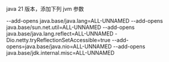 java 21 版本，添加下列 jvm 参数

--add-opens java.base/java.lang=ALL-UNNAMED --add-opens java.base/sun.net.util=ALL-UNNAMED --add-opens java.base/java.lang.reflect=ALL-UNNAMED -Dio.netty.tryReflectionSetAccessible=true --add-opens=java.base/java.nio=ALL-UNNAMED --add-opens java.base/jdk.internal.misc=ALL-UNNAMED